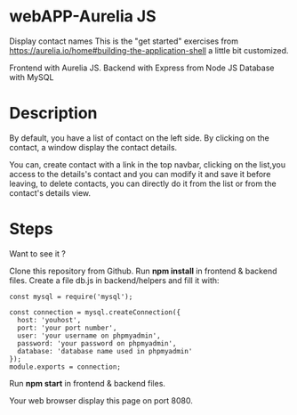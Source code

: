 # webAPP-Aurelia JS
Display contact names
This is the "get started" exercises from https://aurelia.io/home#building-the-application-shell a little bit customized.

Frontend with Aurelia JS.
Backend with Express from Node JS 
Database with MySQL

# Description
By default, you have a list of contact on the left side.
By clicking on the contact, a window display the contact details.

You can, create contact with a link in the top navbar,
clicking on the list,you access to the details's contact and you can modify it and save it before leaving,
to delete contacts, you can directly do it from the list or from the contact's details view.

# Steps
 Want to see it ?
 
 Clone this repository from Github.
 Run **npm install** in frontend & backend files.
 Create a file db.js in backend/helpers and fill it with:
 
    const mysql = require('mysql');

    const connection = mysql.createConnection({
      host: 'youhost',
      port: 'your port number',
      user: 'your username on phpmyadmin',
      password: 'your password on phpmyadmin',
      database: 'database name used in phpmyadmin'
    });
    module.exports = connection;

 Run **npm start** in frontend & backend files.
 
 Your web browser display this page on port 8080.
